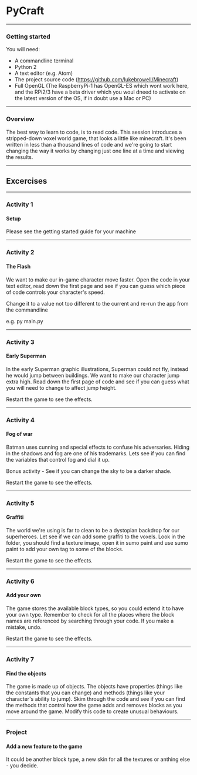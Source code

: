 # PyCraft

---

### Getting started

You will need:
- A commandline terminal
- Python 2
- A text editor (e.g. Atom)
- The project source code (https://github.com/lukebrowell/Minecraft)
- Full OpenGL (The RaspberryPi-1 has OpenGL-ES which wont work here, and the RPi2/3 have a beta driver which you woul dneed to activate on the latest version of the OS, if in doubt use a Mac or PC)

---
### Overview

The best way to learn to code, is to read code. This session introduces a stripped-down voxel world game, that looks a little like minecraft. It's been written in less than a thousand lines of code and we're going to start changing the way it works by changing just one line at a time and viewing the results.

---
## Excercises

---

### Activity 1

#### Setup

Please see the getting started guide for your machine

---
### Activity 2

#### The Flash

We want to make our in-game character move faster. Open the code in your text editor, read down the first page and see if you can guess which piece of code controls your character's speed.

Change it to a value not too different to the current and re-run the app from the commandline

e.g. py main.py

---
### Activity 3

#### Early Superman

In the early Superman graphic illustrations, Superman could not fly, instead he would jump between buildings. We want to make our character jump extra high. Read down the first page of code and see if you can guess what you will need to change to affect jump height.

Restart the game to see the effects.

---
### Activity 4
#### Fog of war

Batman uses cunning and special effects to confuse his adversaries. Hiding in the shadows and fog are one of his trademarks. Lets see if you can find the variables that control fog and dial it up.

Bonus activity - See if you can change the sky to be a darker shade.

Restart the game to see the effects.

---
### Activity 5
#### Graffiti 

The world we're using is far to clean to be a dystopian backdrop for our superheroes. Let see if we can add some graffiti to the voxels. Look in the folder, you should find a texture image, open it in sumo paint and use sumo paint to add your own tag to some of the blocks. 

Restart the game to see the effects.


---
### Activity 6
#### Add your own

The game stores the available block types, so you could extend it to have your own type. Remember to check for all the places where the block names are referenced by searching through your code. If you make a mistake, undo.

Restart the game to see the effects.

---

### Activity 7
#### Find the objects

The game is made up of objects. The objects have properties (things like the constants that you can change) and methods (things like your character's ability to jump). Skim through the code and see if you can find the methods that control how the game adds and removes blocks as you move around the game. Modify this code to create unusual behaviours.

---

### Project
#### Add a new feature to the game

It could be another block type, a new skin for all the textures or anthing else - you decide.
